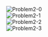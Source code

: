 ![Problem2-0](https://github.com/luckydoglou/WiCS-Programming-Competition-2017-ProblemSet/blob/master/images/Problem2-0.png)  
![Problem2-1](https://github.com/luckydoglou/WiCS-Programming-Competition-2017-ProblemSet/blob/master/images/Problem2-1.png)  
![Problem2-2](https://github.com/luckydoglou/WiCS-Programming-Competition-2017-ProblemSet/blob/master/images/Problem2-2.png)  
![Problem2-3](https://github.com/luckydoglou/WiCS-Programming-Competition-2017-ProblemSet/blob/master/images/Problem2-3.png)  




















